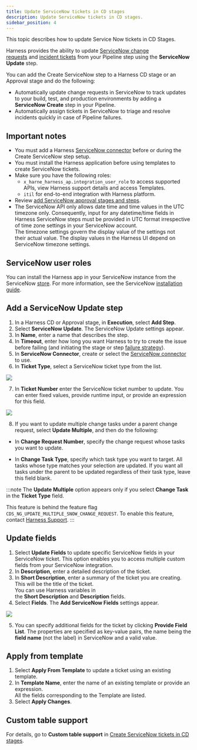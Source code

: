 ```yaml
---
title: Update ServiceNow tickets in CD stages
description: Update ServiceNow tickets in CD stages.
sidebar_position: 4
---
```


This topic describes how to update Service Now tickets in CD Stages.

Harness provides the ability to update [ServiceNow change requests](https://docs.servicenow.com/bundle/rome-it-service-management/page/product/change-management/concept/c_ITILChangeManagement.html) and [incident tickets](https://docs.servicenow.com/bundle/rome-it-service-management/page/product/incident-management/concept/c_IncidentManagement.html) from your Pipeline step using the **ServiceNow Update** step.

You can add the Create ServiceNow step to a Harness CD stage or an Approval stage and do the following:

* Automatically update change requests in ServiceNow to track updates to your build, test, and production environments by adding a **ServiceNow Create** step in your Pipeline.
* Automatically assign tickets in ServiceNow to triage and resolve incidents quickly in case of Pipeline failures.

## Important notes

* You must add a Harness [ServiceNow connector](/docs/platform/connectors/ticketing-systems/connect-to-service-now) before or during the Create ServiceNow step setup.
* You must install the Harness application before using templates to create ServiceNow tickets.​
* Make sure you have the following roles:
	+ `x_harne_harness_ap.integration_user_role​` to access supported APIs, view Harness support details and access Templates.
	+ `itil` for end-to-end integration with Harness platform.​​​
* Review [add ServiceNow approval stages and steps](/docs/platform/Approvals/service-now-approvals).
* The ServiceNow API only allows date time and time values in the UTC timezone only. Consequently, input for any datetime/time fields in Harness ServiceNow steps must be provided in UTC format irrespective of time zone settings in your ServiceNow account.  
  The timezone settings govern the display value of the settings not their actual value. The display values in the Harness UI depend on ServiceNow timezone settings.

## ServiceNow user roles

You can install the Harness app in your ServiceNow instance from the ServiceNow [store](https://store.servicenow.com/sn_appstore_store.do#!/store/application/de154a1e1b75851044cbdb58b04bcb11/1.0.1?referer=%2Fstore%2Fsearch%3Flistingtype%3Dallintegrations%25253Bancillary_app%25253Bcertified_apps%25253Bcontent%25253Bindustry_solution%25253Boem%25253Butility%25253Btemplate%26q%3Dharness&sl=sh). For more information, see the ServiceNow [installation guide](https://store.servicenow.com/appStoreAttachments.do?sys_id=1fc1632b872f4dd0970e2178cebb35ba).


## Add a ServiceNow Update step

1. In a Harness CD or Approval stage, in **Execution**, select **Add Step**.
2. Select **ServiceNow Update**. The ServiceNow Update settings appear.
3. In **Name**, enter a name that describes the step.
4. In **Timeout**, enter how long you want Harness to try to create the issue before failing (and initiating the stage or step [failure strategy](/docs/platform/Pipelines/define-a-failure-strategy-on-stages-and-steps)).
5. In **ServiceNow Connector**, create or select the [ServiceNow connector](/docs/platform/connectors/ticketing-systems/connect-to-service-now) to use.
6. In **Ticket Type**, select a ServiceNow ticket type from the list.

![](./static/update-service-now-tickets-in-cd-stages-22.png)

7. In **Ticket Number** enter the ServiceNow ticket number to update. You can enter fixed values, provide runtime input, or provide an expression for this field.

![](./static/update-service-now-tickets-in-cd-stages-23.png)

8. If you want to update multiple change tasks under a parent change request, select **Update Multiple**, and then do the following:
  
  - In **Change Request Number**, specify the change request whose tasks you want to update.

  - In **Change Task Type**, specify which task type you want to target. All tasks whose type matches your selection are updated. If you want all tasks under the parent to be updated regardless of their task type, leave this field blank.

  :::note 
  The **Update Multiple** option appears only if you select **Change Task** in the **Ticket Type** field. 

  This feature is behind the feature flag `CDS_NG_UPDATE_MULTIPLE_SNOW_CHANGE_REQUEST`. To enable this feature, contact [Harness Support](mailto:support@harness.io).
  :::

## Update fields

1. Select **Update Fields** to update specific ServiceNow fields in your ServiceNow ticket. This option enables you to access multiple custom fields from your ServiceNow integration.
2. In **Description**, enter a detailed description of the ticket.
3. In **Short Description**, enter a summary of the ticket you are creating. This will be the title of the ticket.  
   You can use Harness variables in the **Short Description** and **Description** fields.
4. Select **Fields**. The **Add ServiceNow Fields** settings appear.

![](./static/update-service-now-tickets-in-cd-stages-24.png)

5. You can specify additional fields for the ticket by clicking **Provide Field List**. The properties are specified as key-value pairs, the name being the **field name** (not the label) in ServiceNow and a valid value.

## Apply from template

1. Select **Apply From Template** to update a ticket using an existing template.
2. In **Template Name**, enter the name of an existing template or provide an expression.  
   All the fields corresponding to the Template are listed.
3. Select **Apply Changes**.


## Custom table support

For details, go to **Custom table support** in [Create ServiceNow tickets in CD stages](/docs/continuous-delivery/x-platform-cd-features/cd-steps/ticketing-systems/create-service-now-tickets-in-cd-stages#custom-table-support).
